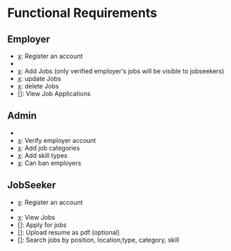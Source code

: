 # Functional Requirements

## Employer

- [x]: Register an account
- [x]: Login
- [x]: Add Jobs (only verified employer's jobs will be visible to jobseekers)
- [x]: update Jobs
- [x]: delete Jobs
- []: View Job Applications

## Admin

- [x]: Login
- [x]: Verify employer account
- [x]: Add job categories
- [x]: Add skill types
- [x]: Can ban employers

## JobSeeker

- [x]: Register an account
- [x]: Login
- [x]: View Jobs
- []: Apply for jobs
- []: Upload resume as pdf (optional)
- []: Search jobs by position, location,type, category, skill
